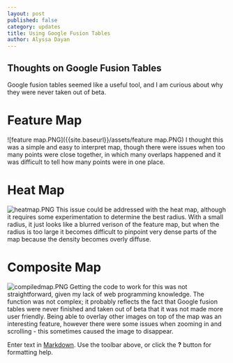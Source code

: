 ```yaml
---
layout: post
published: false
category: updates
title: Using Google Fusion Tables
author: Alyssa Dayan
---
```

## Thoughts on Google Fusion Tables
Google fusion tables seemed like a useful tool, and I am curious about why they were never taken out of beta. 
# Feature Map
![feature map.PNG]({{site.baseurl}}/assets/feature map.PNG)
I thought this was a simple and easy to interpret map, though there were issues when too many points were close together, in which many overlaps happened and it was difficult to tell how many points were in one place.
# Heat Map
![heatmap.PNG]({{site.baseurl}}/assets/heatmap.PNG)
This issue could be addressed with the heat map, although it requires some experimentation to determine the best radius. With a small radius, it just looks like a blurred verison of the feature map, but when the radius is too large it becomes difficult to pinpoint very dense parts of the map because the density becomes overly diffuse. 

# Composite Map
![compiledmap.PNG]({{site.baseurl}}/assets/compiledmap.PNG)
Getting the code to work for this was not straightforward, given my lack of web programming knowledge. The function was not complex; it probably reflects the fact that Google fusion tables were never finished and taken out of beta that it was not made more user friendly.
Being able to overlay other images on top of the map was an interesting feature, however there were some issues when zooming in and scrolling - this sometimes caused the image to disappear. 

Enter text in [Markdown](http://daringfireball.net/projects/markdown/). Use the toolbar above, or click the **?** button for formatting help.
